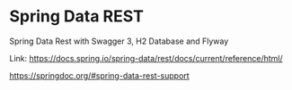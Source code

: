 # Spring Data REST
Spring Data Rest with Swagger 3, H2 Database and Flyway

Link:
https://docs.spring.io/spring-data/rest/docs/current/reference/html/

https://springdoc.org/#spring-data-rest-support


<meta name="google-site-verification" content="2MrJFOQx3mhk2zlglRRryZ8BJBHHxswflkc6zA5w1yg" />
